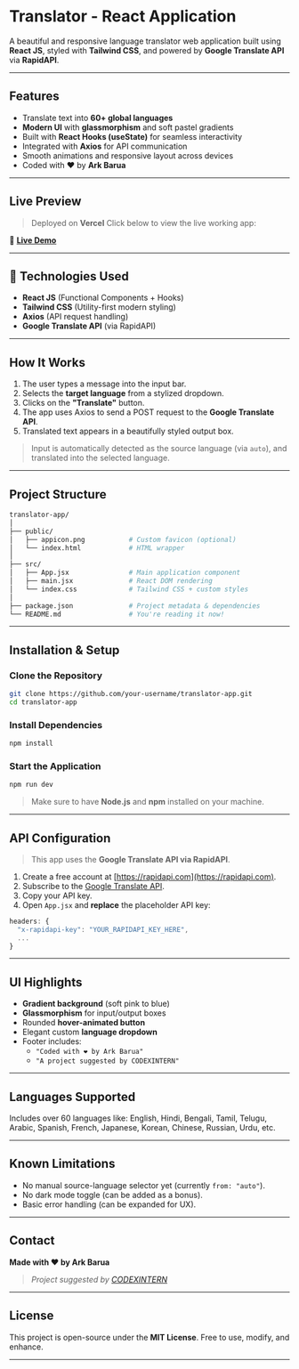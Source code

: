
# Translator - React Application

A beautiful and responsive language translator web application built using **React JS**, styled with **Tailwind CSS**, and powered by **Google Translate API** via **RapidAPI**.

---

## Features

- Translate text into **60+ global languages**
- **Modern UI** with **glassmorphism** and soft pastel gradients
- Built with **React Hooks (useState)** for seamless interactivity
- Integrated with **Axios** for API communication
- Smooth animations and responsive layout across devices
- Coded with ❤️ by **Ark Barua**

---

## Live Preview

> Deployed on **Vercel**
Click below to view the live working app:

🔗 **[Live Demo](codexintern-translator-reactapp.vercel.app)**

---

## 🔧 Technologies Used

- **React JS** (Functional Components + Hooks)
- **Tailwind CSS** (Utility-first modern styling)
- **Axios** (API request handling)
- **Google Translate API** (via RapidAPI)

---

## How It Works

1. The user types a message into the input bar.
2. Selects the **target language** from a stylized dropdown.
3. Clicks on the **"Translate"** button.
4. The app uses Axios to send a POST request to the **Google Translate API**.
5. Translated text appears in a beautifully styled output box.

> Input is automatically detected as the source language (via `auto`), and translated into the selected language.

---

## Project Structure

```bash
translator-app/
│
├── public/
│   ├── appicon.png           # Custom favicon (optional)
│   └── index.html            # HTML wrapper
│
├── src/
│   ├── App.jsx               # Main application component
│   ├── main.jsx              # React DOM rendering
│   └── index.css             # Tailwind CSS + custom styles
│
├── package.json              # Project metadata & dependencies
└── README.md                 # You're reading it now!
```

---

## Installation & Setup

### Clone the Repository
```bash
git clone https://github.com/your-username/translator-app.git
cd translator-app
```

### Install Dependencies
```bash
npm install
```

### Start the Application
```bash
npm run dev
```

> Make sure to have **Node.js** and **npm** installed on your machine.

---

## API Configuration

> This app uses the **Google Translate API via RapidAPI**.

1. Create a free account at [https://rapidapi.com](https://rapidapi.com).
2. Subscribe to the [Google Translate API](https://rapidapi.com/robust-api-robust-api-default/api/google-translate113/playground/apiendpoint_1b635a2b-61fc-4798-9fe0-7142bccc868d).
3. Copy your API key.
4. Open `App.jsx` and **replace** the placeholder API key:

```js
headers: {
  "x-rapidapi-key": "YOUR_RAPIDAPI_KEY_HERE",
  ...
}
```

---

## UI Highlights

- **Gradient background** (soft pink to blue)
- **Glassmorphism** for input/output boxes
- Rounded **hover-animated button**
- Elegant custom **language dropdown**
- Footer includes:
  - `"Coded with ❤️ by Ark Barua"`
  - `"A project suggested by CODEXINTERN"`

---

## Languages Supported

Includes over 60 languages like:
English, Hindi, Bengali, Tamil, Telugu, Arabic, Spanish, French, Japanese, Korean, Chinese, Russian, Urdu, etc.

---

## Known Limitations

- No manual source-language selector yet (currently `from: "auto"`).
- No dark mode toggle (can be added as a bonus).
- Basic error handling (can be expanded for UX).

---

## Contact

**Made with ❤️ by Ark Barua**
> _Project suggested by [CODEXINTERN](https://codexintern.com)_

---

## License

This project is open-source under the **MIT License**.
Free to use, modify, and enhance.

---
